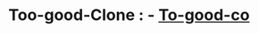 # Too-good-Clone : - [To-good-co](Too-good-co](https://too-good-co-clone.vercel.app/)https://too-good-co-clone.vercel.app/)
